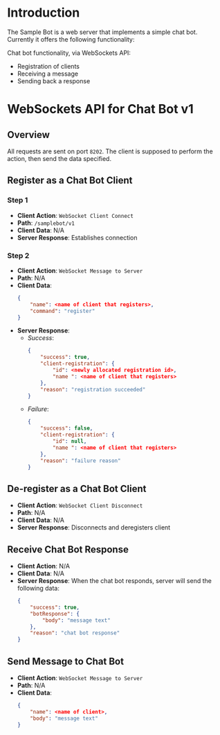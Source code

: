 # Introduction

The Sample Bot is a web server that implements a simple chat bot. Currently it offers the following functionality:

Chat bot functionality, via WebSockets API:

- Registration of clients
- Receiving a message
- Sending back a response

# WebSockets API for Chat Bot v1

## Overview

All requests are sent on port `8202`.
The client is supposed to perform the action, then send the data specified.

## Register as a Chat Bot Client

### Step 1

- **Client Action**: `WebSocket Client Connect`
- **Path**: `/samplebot/v1`
- **Client Data**: N/A
- **Server Response**: Establishes connection

### Step 2

- **Client Action**: `WebSocket Message to Server`
- **Path**: N/A
- **Client Data**:
    ```json
    {
        "name": <name of client that registers>,
        "command": "register"
    }
    ```
- **Server Response**:
    - *Success*:
        ```json
        {
            "success": true,
            "client-registration": {
                "id": <newly allocated registration id>,
                "name ": <name of client that registers>
            },
            "reason": "registration succeeded"
        }
        ```
    - *Failure*:
        ```json
        {
            "success": false,
            "client-registration": {
                "id": null,
                "name ": <name of client that registers>
            },
            "reason": "failure reason"
        }
        ```

## De-register as a Chat Bot Client

- **Client Action**: `WebSocket Client Disconnect`
- **Path**: N/A
- **Client Data**: N/A
- **Server Response**: Disconnects and deregisters client

## Receive Chat Bot Response

- **Client Action**: N/A
- **Client Data**: N/A
- **Server Response**:
    When the chat bot responds, server will send the following data:
    ```json
    {
        "success": true,
        "botResponse": {
            "body": "message text"
        },
        "reason": "chat bot response"
    }
    ```

## Send Message to Chat Bot

- **Client Action**: `WebSocket Message to Server`
- **Path**: N/A
- **Client Data**:
    ```json
    {
		"name": <name of client>,
		"body": "message text"
    }
    ```
